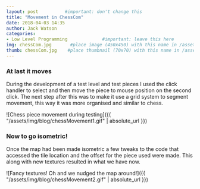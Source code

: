 ```yaml
---
layout: post          #important: don't change this
title: "Movement in ChessCom"
date: 2018-04-03 14:35
author: Jack Watson
categories:
- Low Level Programming             #important: leave this here
img: chessCom.jpg       #place image (450x450) with this name in /assets/img/blog/
thumb: chessCom.jpg    #place thumbnail (70x70) with this name in /assets/img/blog/thumbs/
---
```


<!--more-->
### At last it moves
During the development of a test level and test pieces I used the click handler to select and then move the piece to mouse
position on the second click. The next step after this was to make it use a grid system to segment movement, this way it was more 
organised and similar to chess.

![Chess piece movement during testing]({{ "/assets/img/blog/chessMovement1.gif" | absolute_url }})

### Now to go isometric!
Once the map had been made isometric a few tweaks to the code that accessed the tile location and the offset for the piece used
were made. This along with new textures resulted in what we have now.

![Fancy textures! Oh and we nudged the map around!]({{ "/assets/img/blog/chessMovement2.gif" | absolute_url }})

